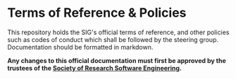 # Terms of Reference & Policies

This repository holds the SIG's official terms of reference, and other policies such as codes of conduct which shall be followed by the steering group. Documentation should be formatted in markdown.

**Any changes to this official documentation must first be approved by the trustees of the [Society of Research Software Engineering](https://society-rse.org/).**